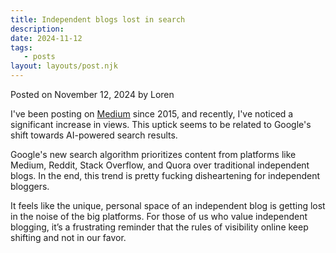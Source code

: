 ```yaml
---
title: Independent blogs lost in search
description:
date: 2024-11-12
tags:
   - posts
layout: layouts/post.njk
---
```


Posted on November 12, 2024 by Loren

I've been posting on [Medium](https://ldstephens.medium.com/) since 2015, and recently, I've noticed a significant increase in views. This uptick seems to be related to Google's shift towards AI-powered search results.

Google's new search algorithm prioritizes content from platforms like Medium, Reddit, Stack Overflow, and Quora over traditional independent blogs. In the end, this trend is pretty fucking disheartening for independent bloggers.

It feels like the unique, personal space of an independent blog is getting lost in the noise of the big platforms. For those of us who value independent blogging, it’s a frustrating reminder that the rules of visibility online keep shifting and not in our favor.
